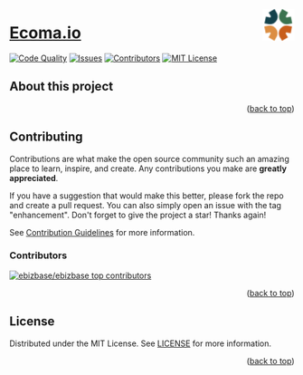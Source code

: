<img src="docs/assets/logo.png" alt="Ecoma Logo"
title="Ecoma Logo" align="right" width="56" height="56">

# [Ecoma.io](https://github.com/ebizbase/ebizbase)

<a id="readme-top"></a>

[![Code Quality][codefactor-shield]][codefactor-url]
[![Issues][issues-shield]][issues-url]
[![Contributors][contributors-shield]][contributors-url]
[![MIT License][license-shield]][license-url]

## About this project

<p align="right">(<a href="#readme-top">back to top</a>)</p>

## Contributing

Contributions are what make the open source community such an amazing place to learn, inspire, and create. Any contributions you make are **greatly appreciated**.

If you have a suggestion that would make this better, please fork the repo and create a pull request. You can also simply open an issue with the tag "enhancement".
Don't forget to give the project a star! Thanks again!

See [Contribution Guidelines][contribution-guidelines-url] for more information.

### Contributors

<a href="https://github.com/ebizbase/ebizbase/graphs/contributors">
  <img src="https://contrib.rocks/image?repo=ebizbase/ebizbase" alt="ebizbase/ebizbase top contributors" />
</a>

<p align="right">(<a href="#readme-top">back to top</a>)</p>

## License

Distributed under the MIT License. See [LICENSE][license-url] for more information.

<p align="right">(<a href="#readme-top">back to top</a>)</p>

[codefactor-shield]: https://img.shields.io/codefactor/grade/github/ebizbase/ebizbase
[codefactor-url]: https://www.codefactor.io/repository/github/ebizbase/ebizbase
[contributors-shield]: https://img.shields.io/github/contributors/ebizbase/ebizbase.svg
[contributors-url]: https://github.com/ebizbase/ebizbase/graphs/contributors
[issues-shield]: https://img.shields.io/github/issues/ebizbase/ebizbase.svg
[issues-url]: https://github.com/ebizbase/ebizbase/issues
[license-shield]: https://img.shields.io/github/license/ebizbase/ebizbase.svg
[license-url]: https://github.com/ebizbase/ebizbase/blob/main/LICENSE.txt
[contribution-guidelines-url]: https://github.com/ebizbase/ebizbase/blob/main/CONTRIBUTING.md